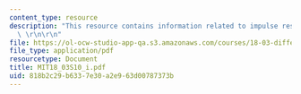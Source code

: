 ```yaml
---
content_type: resource
description: "This resource contains information related to impulse response and convolution.\
  \ \r\n\r\n"
file: https://ol-ocw-studio-app-qa.s3.amazonaws.com/courses/18-03-differential-equations-spring-2010/818b2c29b6337e30a2e963d00787373b_MIT18_03S10_i.pdf
file_type: application/pdf
resourcetype: Document
title: MIT18_03S10_i.pdf
uid: 818b2c29-b633-7e30-a2e9-63d00787373b
---
```


